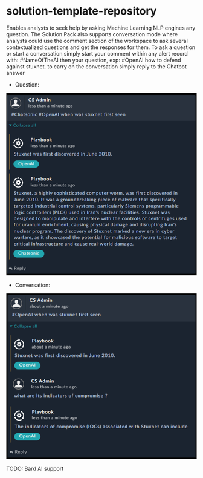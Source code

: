 # solution-template-repository

Enables analysts to seek help by asking Machine Learning NLP engines any question. The Solution Pack also supports conversation mode where analysts could use the comment section of the workspace to ask several contextualized questions and get the responses for them.
To ask a question or start a conversation simply start your comment within any alert record with: #NameOfTheAI then your question, exp: #OpenAI how to defend against stuxnet. to carry on the conversation simply reply to the Chatbot answer

- Question:

![](./docs/images/question.png)

- Conversation:

![](./docs/images/conversation.png)

TODO: Bard AI support